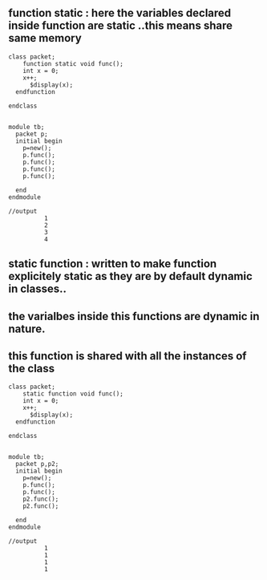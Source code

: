 ## function static : here the variables declared inside function are static ..this means share same memory

```
class packet;
    function static void func();
    int x = 0;        
    x++;
      $display(x);
  endfunction

endclass 


module tb;
  packet p;
  initial begin
    p=new();
    p.func();
    p.func();
    p.func();
    p.func();
  
  end
endmodule

//output
          1
          2
          3
          4
```

## static function : written to make function explicitely static as they are by default dynamic in classes..
## the varialbes inside this functions are dynamic in nature.
## this function is shared with all the instances of the class

```
class packet;
    static function void func();
    int x = 0;        
    x++;
      $display(x);
  endfunction

endclass 


module tb;
  packet p,p2;
  initial begin
    p=new();
    p.func();
    p.func();
    p2.func();
    p2.func();
  
  end
endmodule

//output
          1
          1
          1
          1
```
